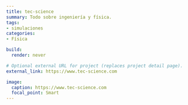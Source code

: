 ```yaml
---
title: tec-science
summary: Todo sobre ingeniería y física.
tags:
- simulaciones
categories:
- Física

build:
  render: never

# Optional external URL for project (replaces project detail page).
external_link: https://www.tec-science.com

image:
  caption: https://www.tec-science.com
  focal_point: Smart
---
```

